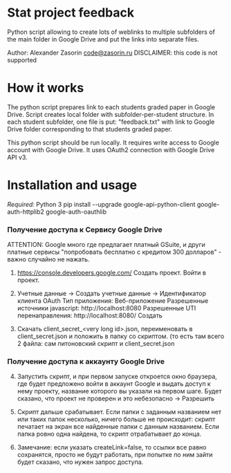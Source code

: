 Stat project feedback
======

Python script allowing to create lots of weblinks to multiple subfolders of the main folder in Google Drive and put the links into separate files.

Author: Alexander Zasorin <code@zasorin.ru>
DISCLAIMER: this code is not supported

How it works
============

The python script prepares link to each students graded paper in Google Drive.
Script creates local folder with subfolder-per-student structure.
In each student subfolder, one file is put: "feedback.txt" with link to Google Drive folder corresponding to that students graded paper.

This python script should be run locally.
It requires write access to Google account with Google Drive.
It uses OAuth2 connection with Google Drive API v3.

Installation and usage
============

*Required:*
Python 3
pip install --upgrade google-api-python-client google-auth-httplib2 google-auth-oauthlib

### Получение доступа к Сервису Google Drive
ATTENTION: Google много где предлагает платный GSuite, и други платные сервисы "попробовать бесплатно с кредитом 300 долларов" - важно случайно не нажать.

1. https://console.developers.google.com/
Создать проект. Войти в проект.

2. Учетные данные -> Создать учетные данные -> Идентификатор клиента OAuth
Тип приложения: Веб-приложение
Разрешенные источники javascript:  http://localhost:8080
Разрешенные UTI перенаправления: http://localhost:8080/
Создать

3. Скачать client_secret_\<very long id\>.json, переименовать в client_secret.json и положить в папку со скриптом. (то есть там всего 2 файла: сам питоновский скрипт и client_secret.json

### Получение доступа к аккаунту Google Drive

4. Запустить скрипт, и при первом запуске откроется окно браузера, где будет предложено войти в аккаунт Google и выдать доступ к нему проекту, название которого вы указали на первом шаге. Будет сказано, что проект не проверен и это небезопасно -> Разрешить

5. Скрипт дальше срабатывает. Если папки с заданным названием нет или таких папок несколько, ничего больше не происходит: скрипт печатает на экран все найденные папки с данным названием.
Если папка ровно одна найдена, то скрипт отрабатывает до конца.

6. Замечание: если указать createLink=false, то ссылки все равно сохранятся, просто не будут работать, при попытке по ним зайти будет сказано, что нужен запрос доступа.
